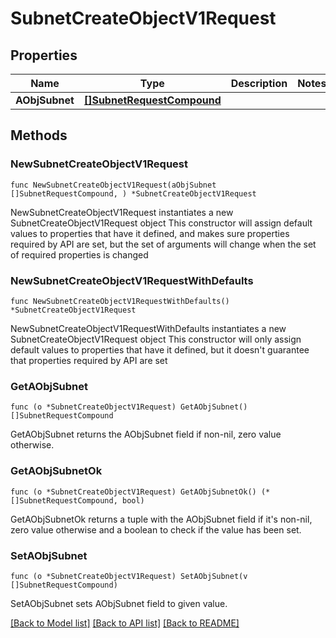 # SubnetCreateObjectV1Request

## Properties

Name | Type | Description | Notes
------------ | ------------- | ------------- | -------------
**AObjSubnet** | [**[]SubnetRequestCompound**](SubnetRequestCompound.md) |  | 

## Methods

### NewSubnetCreateObjectV1Request

`func NewSubnetCreateObjectV1Request(aObjSubnet []SubnetRequestCompound, ) *SubnetCreateObjectV1Request`

NewSubnetCreateObjectV1Request instantiates a new SubnetCreateObjectV1Request object
This constructor will assign default values to properties that have it defined,
and makes sure properties required by API are set, but the set of arguments
will change when the set of required properties is changed

### NewSubnetCreateObjectV1RequestWithDefaults

`func NewSubnetCreateObjectV1RequestWithDefaults() *SubnetCreateObjectV1Request`

NewSubnetCreateObjectV1RequestWithDefaults instantiates a new SubnetCreateObjectV1Request object
This constructor will only assign default values to properties that have it defined,
but it doesn't guarantee that properties required by API are set

### GetAObjSubnet

`func (o *SubnetCreateObjectV1Request) GetAObjSubnet() []SubnetRequestCompound`

GetAObjSubnet returns the AObjSubnet field if non-nil, zero value otherwise.

### GetAObjSubnetOk

`func (o *SubnetCreateObjectV1Request) GetAObjSubnetOk() (*[]SubnetRequestCompound, bool)`

GetAObjSubnetOk returns a tuple with the AObjSubnet field if it's non-nil, zero value otherwise
and a boolean to check if the value has been set.

### SetAObjSubnet

`func (o *SubnetCreateObjectV1Request) SetAObjSubnet(v []SubnetRequestCompound)`

SetAObjSubnet sets AObjSubnet field to given value.



[[Back to Model list]](../README.md#documentation-for-models) [[Back to API list]](../README.md#documentation-for-api-endpoints) [[Back to README]](../README.md)


